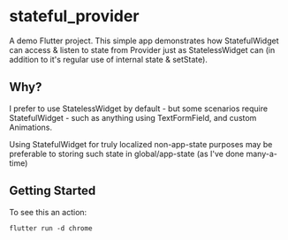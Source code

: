 # stateful_provider

A demo Flutter project. This simple app demonstrates how StatefulWidget can
access & listen to state from Provider just as StatelessWidget can (in addition
to it's regular use of internal state & setState).

## Why?

I prefer to use StatelessWidget by default - but some scenarios require
StatefulWidget - such as anything using TextFormField, and custom Animations.

Using StatefulWidget for truly localized non-app-state purposes may be
preferable to storing such state in global/app-state (as I've done many-a-time)

## Getting Started

To see this an action:

```flutter run -d chrome```

